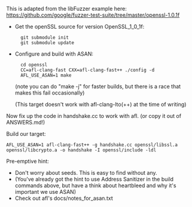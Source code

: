 This is adapted from the libFuzzer example here: https://github.com/google/fuzzer-test-suite/tree/master/openssl-1.0.1f

- Get the openSSL source for version OpenSSL_1_0_1f:

        git submodule init
        git submodule update

- Configure and build with ASAN:

      	cd openssl
      	CC=afl-clang-fast CXX=afl-clang-fast++ ./config -d
      	AFL_USE_ASAN=1 make

  (note you can do "make -j" for faster builds, but there is a race that makes this fail occasionally)

  (This target doesn't work with afl-clang-lto(++) at the time of writing)

Now fix up the code in handshake.cc to work with afl. (or copy it out of ANSWERS.md!)

Build our target:

    AFL_USE_ASAN=1 afl-clang-fast++ -g handshake.cc openssl/libssl.a openssl/libcrypto.a -o handshake -I openssl/include -ldl

Pre-emptive hint:

- Don't worry about seeds. This is easy to find without any.
- (You've already got the hint to use Address Sanitizer in the build commands above, but have a think about heartbleed
  and why it's important we use ASAN)
- Check out afl's docs/notes_for_asan.txt
